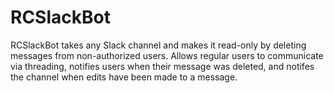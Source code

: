 RCSlackBot
=================

RCSlackBot takes any Slack channel and makes it read-only by deleting messages from non-authorized users. Allows regular users to communicate via threading, notifies users when their message was deleted, and notifes the channel when edits have been made to a message.